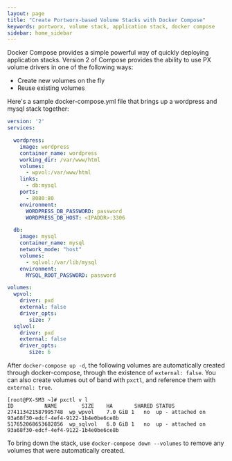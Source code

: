 ```yaml
---
layout: page
title: "Create Portworx-based Volume Stacks with Docker Compose"
keywords: portworx, volume stack, application stack, docker compose
sidebar: home_sidebar
---
```

Docker Compose provides a simple powerful way of quickly deploying application stacks. Version 2 of Compose provides the ability to use PX volume drivers in one of the following ways:

* Create new volumes on the fly
* Reuse existing volumes

Here's a sample docker-compose.yml file that brings up a wordpress and mysql stack together:

```yaml
version: '2'
services:

  wordpress:
    image: wordpress
    container_name: wordpress
    working_dir: /var/www/html
    volumes:
      - wpvol:/var/www/html
    links:
      - db:mysql
    ports:
      - 8080:80
    environment:
      WORDPRESS_DB_PASSWORD: password
      WORDPRESS_DB_HOST: <IPADDR>:3306

  db:
    image: mysql
    container_name: mysql
    network_mode: "host"
    volumes:
      - sqlvol:/var/lib/mysql
    environment:
      MYSQL_ROOT_PASSWORD: password

volumes:
  wpvol:
    driver: pxd
    external: false
    driver_opts:
       size: 7
  sqlvol:
    driver: pxd
    external: false
    driver_opts:
       size: 6
```

After `docker-compose up -d`, the following volumes are automatically created through docker-compose, through the existence of `external: false`. You can also create volumes out of band with `pxctl`, and reference them with `external: true`.

```
[root@PX-SM3 ~]# pxctl v l
ID          NAME        SIZE    HA       SHARED STATUS
274113421587995748  wp_wpvol    7.0 GiB 1   no  up - attached on 93a68f30-edcf-4ef4-9122-1b4e0be6ce8b
517652068653682856  wp_sqlvol   6.0 GiB 1   no  up - attached on 93a68f30-edcf-4ef4-9122-1b4e0be6ce8b
```

To bring down the stack, use `docker-compose down --volumes` to remove any volumes that were automatically created.
